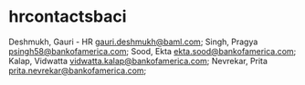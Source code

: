 # hrcontactsbaci
Deshmukh, Gauri - HR <gauri.deshmukh@baml.com>; 
Singh, Pragya <psingh58@bankofamerica.com>; 
Sood, Ekta <ekta.sood@bankofamerica.com>;
Kalap, Vidwatta <vidwatta.kalap@bankofamerica.com>; 
Nevrekar, Prita <prita.nevrekar@bankofamerica.com>; 
